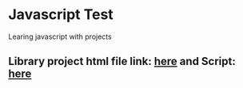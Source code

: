 # Javascript Test
 Learing javascript with projects

 ## Library project html file link: [here](https://github.com/Abrarkhan88/Javascript-Test/blob/main/skeleton.html) and Script: [here](https://github.com/Abrarkhan88/Javascript-Test/blob/main/test.js)
 

